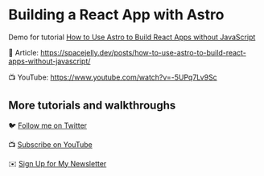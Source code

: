 # Building a React App with Astro

Demo for tutorial [How to Use Astro to Build React Apps without JavaScript](https://spacejelly.dev/posts/how-to-use-astro-to-build-react-apps-without-javascript/)

📝 Article: https://spacejelly.dev/posts/how-to-use-astro-to-build-react-apps-without-javascript/

📺 YouTube: https://www.youtube.com/watch?v=-5UPq7Lv9Sc

## More tutorials and walkthroughs

🐦 [Follow me on Twitter](https://twitter.com/colbyfayock)

📺 [Subscribe on YouTube](https://www.youtube.com/colbyfayock)

✉️ [Sign Up for My Newsletter](https://colbyfayock.com/newsletter)

